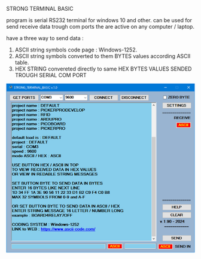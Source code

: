STRONG TERMINAL BASIC

program is serial RS232 terminal for windows 10 and other. can be used for send receive data trough com ports the are active on any computer / laptop.

have a three way to send data :
1. ASCII string symbols code page : Windows-1252.
2. ASCII string symbols converted to them BYTES values according ASCII table.
3. HEX STRING convereted directly to same HEX BYTES VALUES SENDED TROUGH SERIAL COM PORT

<img src="images/strong1.jpg" alt="Alt text" title="Optional title">
